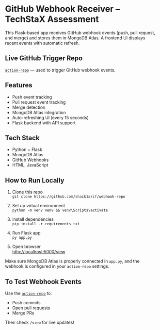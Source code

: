 # GitHub Webhook Receiver – TechStaX Assessment

This Flask-based app receives GitHub webhook events (push, pull request, and merge) and stores them in MongoDB Atlas. A frontend UI displays recent events with automatic refresh.

## Live GitHub Trigger Repo
[`action-repo`](https://github.com/shaik1arif/action-repo) — used to trigger GitHub webhook events.

## Features
- Push event tracking
- Pull request event tracking
- Merge detection
- MongoDB Atlas integration
- Auto-refreshing UI (every 15 seconds)
- Flask backend with API support

## Tech Stack
- Python + Flask
- MongoDB Atlas
- GitHub Webhooks
- HTML, JavaScript

## How to Run Locally

1. Clone this repo  
   `git clone https://github.com/shaik1arif/webhook-repo`

2. Set up virtual environment  
   `python -m venv venv && venv\Scripts\activate`

3. Install dependencies  
   `pip install -r requirements.txt`

4. Run Flask app  
   `py app.py`

5. Open browser  
   [http://localhost:5000/view](http://localhost:5000/view)

Make sure MongoDB Atlas is properly connected in `app.py`, and the webhook is configured in your `action-repo` settings.

## To Test Webhook Events

Use the [`action-repo`](https://github.com/shaik1arif/action-repo) to:
- Push commits
- Open pull requests
- Merge PRs

Then check `/view` for live updates!

